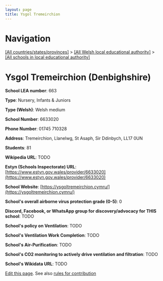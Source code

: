 ```yaml
---
layout: page
title: Ysgol Tremeirchion
---
```

# Navigation

[[All countries/states/provinces]](../../..) > [[All Welsh local educational authority]](../..) > [[All schools in local educational authority]](..)

# Ysgol Tremeirchion (Denbighshire)

**School LEA number**: 663

**Type**: Nursery, Infants & Juniors

**Type (Welsh)**: Welsh medium

**School Number**: 6633020

**Phone Number**: 01745 710328

**Address**: Tremeirchion, Llanelwg, St Asaph, Sir Ddinbych, LL17 0UN

**Students**: 81

**Wikipedia URL**: TODO

**Estyn (Schools Inspectorate) URL**: [https://www.estyn.gov.wales/provider/6633020](https://www.estyn.gov.wales/provider/6633020)

**School Website**: [https://ysgoltremeirchion.cymru/](https://ysgoltremeirchion.cymru/)

**School's overall airborne virus protection grade (0-5)**: 0

**Discord, Facebook, or WhatsApp group for discovery/advocacy for THIS school**: TODO

**School's policy on Ventilation**: TODO

**School's Ventilation Work Completion**: TODO

**School's Air-Purification**: TODO

**School's CO2 monitoring to actively drive ventilation and filtration**: TODO

**School's Wikidata URL**: TODO




[Edit this page](https://github.com/VentilationProject/Wales/edit/prif/./Denbighshire/Ysgol_Tremeirchion.md). See also [rules for contribution](../../../contribution-rules/)